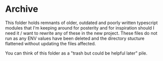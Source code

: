 # Archive

This folder holds remnants of older, outdated and poorly written typescript modules that I'm keeping around for posterity and for inspiration should I need it / want to rewrite any of these in the new project. These files do not run as any ENV values have been deleted and the directory stucture flattened without updating the files affected.

You can think of this folder as a "trash but could be helpful later" pile.